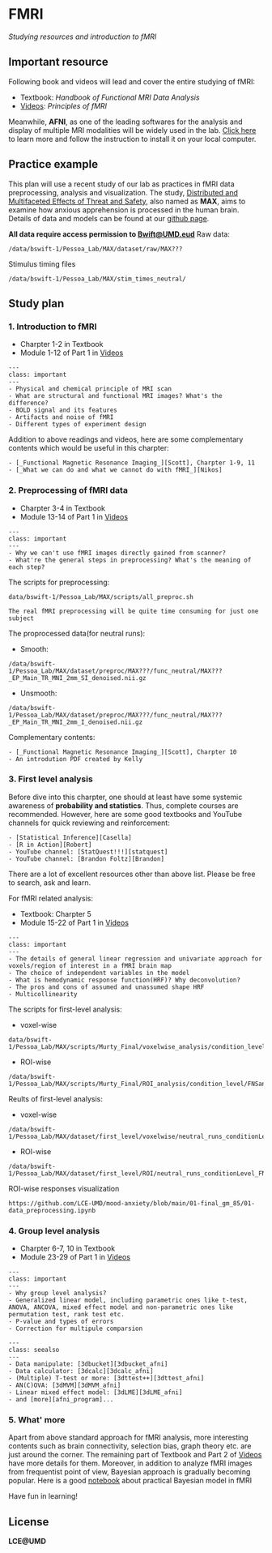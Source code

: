 # FMRI
 _Studying resources and introduction to fMRI_
## Important resource
Following book and videos will lead and cover the entire studying of fMRI:
- Textbook: _Handbook of Functional MRI Data Analysis_
- [Videos][Martin]: _Principles of fMRI_

Meanwhile, **AFNI**, as one of the leading softwares for the analysis and display of multiple MRI modalities will be widely used in the lab. [Click here][afni] to learn more and follow the instruction to install it on your local computer.

## Practice example
This plan will use a recent study of our lab as practices in fMRI data preprocessing, analysis and visualization. The study,
[Distributed and Multifaceted Effects of Threat and Safety][Murty], also named as **MAX**, aims to examine how anxious apprehension is processed in the human brain. 
Details of data and models can be found at our [github page][MAX].

**All data require access permission to Bwift@UMD.eud**
Raw data:
```{code-block}
/data/bswift-1/Pessoa_Lab/MAX/dataset/raw/MAX???
```
Stimulus timing files
```{code-block}
/data/bswift-1/Pessoa_Lab/MAX/stim_times_neutral/
```

## Study plan


### 1. Introduction to fMRI
- Charpter 1-2 in Textbook
- Module 1-12 of Part 1 in [Videos][Martin]

```{admonition} Key points
---
class: important
---
- Physical and chemical principle of MRI scan
- What are structural and functional MRI images? What's the difference?
- BOLD signal and its features
- Artifacts and noise of fMRI
- Different types of experiment design
```

Addition to above readings and videos, here are some complementary contents which would be useful in this charpter:
```{seealso}
- [_Functional Magnetic Resonance Imaging_][Scott], Charpter 1-9, 11
- [_What we can do and what we cannot do with fMRI_][Nikos]
```


### 2. Preprocessing of fMRI data
- Charpter 3-4 in Textbook
- Module 13-14 of Part 1 in [Videos][Martin]

```{admonition} Key points
---
class: important
---
- Why we can't use fMRI images directly gained from scanner?
- What're the general steps in preprocessing? What's the meaning of each step?
```

The scripts for preprocessing:
```{code-block}
data/bswift-1/Pessoa_Lab/MAX/scripts/all_preproc.sh
```

```{caution}
The real fMRI preprocessing will be quite time consuming for just one subject
```

The proprocessed data(for neutral runs):
- Smooth:
```{code-block}
/data/bswift-1/Pessoa_Lab/MAX/dataset/preproc/MAX???/func_neutral/MAX???_EP_Main_TR_MNI_2mm_SI_denoised.nii.gz
```
- Unsmooth:
```{code-block}
/data/bswift-1/Pessoa_Lab/MAX/dataset/preproc/MAX???/func_neutral/MAX???_EP_Main_TR_MNI_2mm_I_denoised.nii.gz
```

Complementary contents:
```{seealso}
- [_Functional Magnetic Resonance Imaging_][Scott], Charpter 10
- An introdution PDF created by Kelly
```


### 3. First level analysis
Before dive into this charpter, one should at least have some systemic awareness of **probability and statistics**. Thus, complete courses are recommended. However, here are some good textbooks and YouTube channels for quick reviewing and reinforcement:
```{seealso} 
- [Statistical Inference][Casella]
- [R in Action][Robert]
- YouTube channel: [StatQuest!!!][statquest]
- YouTube channel: [Brandon Foltz][Brandon]
```

There are a lot of excellent resources other than above list. Please be free to search, ask and learn. 

For fMRI related analysis:
- Textbook: Charpter 5
- Module 15-22 of Part 1 in [Videos][Martin]

```{admonition} Key points
---
class: important
---
- The details of general linear regression and univariate approach for voxels/region of interest in a fMRI brain map
- The choice of independent variables in the model
- What is hemodynamic response function(HRF)? Why deconvolution?
- The pros and cons of assumed and unassumed shape HRF
- Multicollinearity
```

The scripts for first-level analysis:
- voxel-wise
```{code-block}
data/bswift-1/Pessoa_Lab/MAX/scripts/Murty_Final/voxelwise_analysis/condition_level/MAX_fMRI_Analysis_neutral_deconv_reducedRuns.sh
```
- ROI-wise
```{code-block}
/data/bswift-1/Pessoa_Lab/MAX/scripts/Murty_Final/ROI_analysis/condition_level/FNSandFNT/MAX_fMRI_Analysis_neutral_deconv_reducedRuns.sh
```

Reults of first-level analysis:
- voxel-wise
```{code-block}
/data/bswift-1/Pessoa_Lab/MAX/dataset/first_level/voxelwise/neutral_runs_conditionLevel_FNSandFNT/MAX???/
```
- ROI-wise
```{code-block}
/data/bswift-1/Pessoa_Lab/MAX/dataset/first_level/ROI/neutral_runs_conditionLevel_FNSandFNT/MAX_ROIs_final_gm_85/MAX???/
```

ROI-wise responses visualization
```{code-block}
https://github.com/LCE-UMD/mood-anxiety/blob/main/01-final_gm_85/01-data_preprocessing.ipynb
```

### 4. Group level analysis
- Charpter 6-7, 10 in Textbook
- Module 23-29 of Part 1 in [Videos][Martin] 

```{admonition} Key points
---
class: important
---
- Why group level analysis?
- Generalized linear model, including parametric ones like t-test, ANOVA, ANCOVA, mixed effect model and non-parametric ones like permutation test, rank test etc.
- P-value and types of errors
- Correction for multipule comparsion
```

```{admonition} Useful AFNI program
---
class: seealso
---
- Data manipulate: [3dbucket][3dbucket_afni]
- Data calculator: [3dcalc][3dcalc_afni]
- (Multiple) T-test or more: [3dttest++][3dttest_afni]
- AN(C)OVA: [3dMVM][3dMVM_afni]
- Linear mixed effect model: [3dLME][3dLME_afni]
- and [more][afni_program]...
```

### 5. What' more
Apart from above standard approach for fMRI analysis, more interesting contents such as brain connectivity, selection bias, graph theory etc. are just around the corner. The remaining part of Textbook and Part 2 of [Videos][Martin] have more details for them. 
Moreover, in addition to analyze fMRI images from frequentist point of view, Bayesian approach is gradually becoming popular. Here is a good [notebook][bayes] about practical Bayesian model in fMRI

Have fun in learning!
## License

**LCE@UMD**

[//]: # (Reference links)

   [Martin]: <https://www.youtube.com/channel/UC_BIby85hZmcItMrkAlc8eA/videos?view=0&sort=da&flow=grid>
   [afni]: <https://afni.nimh.nih.gov/pub/dist/doc/htmldoc/index.html#>
   [Scott]: <https://radktob.files.wordpress.com/2017/05/scott_a-_huettel_allen_w-_song_gregory_mccarthybookzz-org1.pdf>
   [Nikos]: <https://www.nature.com/articles/nature06976>
   [Casella]: <https://mybiostats.files.wordpress.com/2015/03/casella-berger.pdf>
   [Robert]: <https://books-library.net/files/books-library.net-10271851Vx7V9.pdf>
   [statquest]: <https://www.youtube.com/c/joshstarmer>
   [Brandon]: <https://www.youtube.com/c/BrandonFoltz/playlists>
   [bayes]: <https://bookdown.org/content/3890/>
   [Murty]: <https://direct-mit-edu.proxy-um.researchport.umd.edu/jocn/article/34/3/495/108894/Distributed-and-Multifaceted-Effects-of-Threat-and>
   [MAX]: <https://github.com/LCE-UMD/mood-anxiety>
   [3dbucket_afni]: <https://afni.nimh.nih.gov/pub/dist/doc/program_help/3dbucket.html>
   [3dcalc_afni]: <https://afni.nimh.nih.gov/pub/dist/doc/program_help/3dcalc.html>
   [3dttest_afni]: <https://afni.nimh.nih.gov/pub/dist/doc/program_help/3dttest++.html>
   [3dMVM_afni]: <https://afni.nimh.nih.gov/pub/dist/doc/program_help/3dMVM.html>
   [3dLME_afni]: <https://afni.nimh.nih.gov/pub/dist/doc/program_help/3dLME.html>
   [afni_program]: <https://afni.nimh.nih.gov/pub/dist/doc/htmldoc/statistics/main_toc.html>
